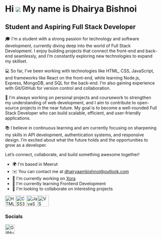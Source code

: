 Hi ![](https://user-images.githubusercontent.com/18350557/176309783-0785949b-9127-417c-8b55-ab5a4333674e.gif) My name is Dhairya Bishnoi
========================================================================================================================================

Student and Aspiring Full Stack Developer
-----------------------------------------

🎓 I'm a student with a strong passion for technology and software development, currently diving deep into the world of Full Stack Development. I enjoy building projects that connect the front-end and back-end seamlessly, and I’m constantly exploring new technologies to expand my skillset.

💻 So far, I've been working with technologies like HTML, CSS, JavaScript, and frameworks like React on the front-end, while learning Node.js, Express, MongoDB, and SQL for the back-end. I'm also gaining experience with Git/GitHub for version control and collaboration.

🚀 I'm always working on personal projects and coursework to strengthen my understanding of web development, and I aim to contribute to open-source projects in the near future. My goal is to become a well-rounded Full Stack Developer who can build scalable, efficient, and user-friendly applications.

📚 I believe in continuous learning and am currently focusing on sharpening my skills in API development, authentication systems, and responsive design. I’m excited about what the future holds and the opportunities to grow as a developer.

Let’s connect, collaborate, and build something awesome together!

* 🌍  I'm based in Meerut
* ✉️  You can contact me at [dhairyaambishnoi@outlook.com](mailto:dhairyaambishnoi@outlook.com)
* 🚀  I'm currently working on [Xora](https://github.com/DhairyaaMBishnoi/xora)
* 🧠  I'm currently learning Frontend Development
* 👥  I'm looking to collaborate on interesting projects

<p align="left">
<a href="https://developer.mozilla.org/en-US/docs/Glossary/HTML5" target="_blank" rel="noreferrer"><img src="https://raw.githubusercontent.com/danielcranney/readme-generator/main/public/icons/skills/html5-colored.svg" alt="HTML5" title="HTML5" width="36" height="36" /></a><a href="https://www.w3.org/TR/CSS/#css" target="_blank" rel="noreferrer"><img src="https://raw.githubusercontent.com/danielcranney/readme-generator/main/public/icons/skills/css3-colored.svg" alt="CSS3" title="CSS3" width="36" height="36" /></a><a href="https://developer.mozilla.org/en-US/docs/Web/JavaScript" target="_blank" rel="noreferrer"><img src="https://raw.githubusercontent.com/danielcranney/readme-generator/main/public/icons/skills/javascript-colored.svg" alt="JavaScript" title="JavaScript" width="36" height="36" /></a><a href="https://code.visualstudio.com/" target="_blank" rel="noreferrer"><img src="https://raw.githubusercontent.com/danielcranney/readme-generator/main/public/icons/skills/visualstudiocode-colored.svg" alt="VS Code" title="VS Code" width="36" height="36" /></a>
</p>

### Socials

<p align="left"> <a href="https://www.github.com/DhairyaaMBishnoi" target="_blank" rel="noreferrer"> <picture> <source media="(prefers-color-scheme: dark)" srcset="https://raw.githubusercontent.com/danielcranney/readme-generator/main/public/icons/socials/github-dark.svg" /> <source media="(prefers-color-scheme: light)" srcset="https://raw.githubusercontent.com/danielcranney/readme-generator/main/public/icons/socials/github.svg" /> <img src="https://raw.githubusercontent.com/danielcranney/readme-generator/main/public/icons/socials/github.svg" width="32" height="32" alt="GitHub" title="GitHub" /> </picture> </a></p>
